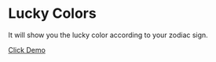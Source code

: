 # Lucky Colors
It will show you the lucky color according to your zodiac sign.

[Click Demo](https://lucky-astro-color.netlify.app/)

